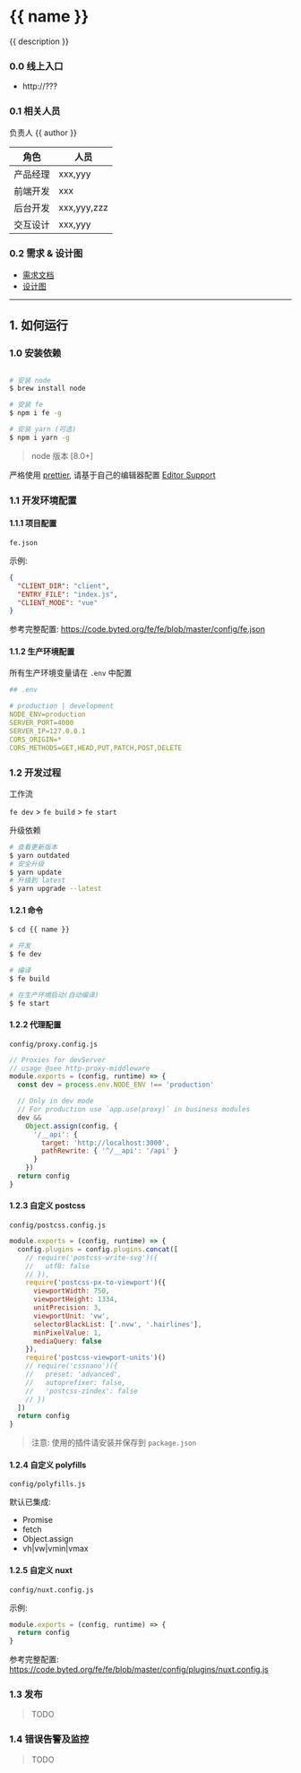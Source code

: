 # {{ name }}

{{ description }}

### 0.0 线上入口

- http://???

### 0.1 相关人员

负责人 {{ author }}

| 角色     | 人员        |
| -------- | ----------- |
| 产品经理 | xxx,yyy     |
| 前端开发 | xxx         |
| 后台开发 | xxx,yyy,zzz |
| 交互设计 | xxx,yyy     |

### 0.2 需求 & 设计图

*   [需求文档](xxx)
*   [设计图](xxx)

----

## 1. 如何运行

### 1.0 安装依赖

```sh

# 安装 node
$ brew install node

# 安装 fe
$ npm i fe -g

# 安装 yarn (可选)
$ npm i yarn -g
```

> node 版本 [8.0+]

严格使用 [prettier](https://prettier.io/), 请基于自己的编辑器配置 [Editor Support](https://prettier.io/docs/en/editors.html)

### 1.1 开发环境配置

#### 1.1.1 项目配置

`fe.json`

示例:

```json
{
  "CLIENT_DIR": "client",
  "ENTRY_FILE": "index.js",
  "CLIENT_MODE": "vue"
}
```

参考完整配置: https://code.byted.org/fe/fe/blob/master/config/fe.json

#### 1.1.2 生产环境配置

所有生产环境变量请在 `.env` 中配置

```yaml
## .env

# production | development
NODE_ENV=production
SERVER_PORT=4000
SERVER_IP=127.0.0.1
CORS_ORIGIN=*
CORS_METHODS=GET,HEAD,PUT,PATCH,POST,DELETE
```

### 1.2 开发过程

工作流

`fe dev` > `fe build` > `fe start`

升级依赖

```sh
# 查看更新版本
$ yarn outdated
# 安全升级
$ yarn update
# 升级到 latest
$ yarn upgrade --latest
```

#### 1.2.1 命令

```sh
$ cd {{ name }}

# 开发
$ fe dev

# 编译
$ fe build

# 在生产环境启动(自动编译)
$ fe start
```

#### 1.2.2 代理配置

`config/proxy.config.js`

```js
// Proxies for devServer
// usage @see http-proxy-middleware
module.exports = (config, runtime) => {
  const dev = process.env.NODE_ENV !== 'production'

  // Only in dev mode
  // For production use `app.use(proxy)` in business modules
  dev &&
    Object.assign(config, {
      '/__api': {
        target: 'http://localhost:3000',
        pathRewrite: { '^/__api': '/api' }
      }
    })
  return config
}
```

#### 1.2.3 自定义 postcss

`config/postcss.config.js`

```js
module.exports = (config, runtime) => {
  config.plugins = config.plugins.concat([
    // require('postcss-write-svg')({
    //   utf8: false
    // }),
    require('postcss-px-to-viewport')({
      viewportWidth: 750,
      viewportHeight: 1334,
      unitPrecision: 3,
      viewportUnit: 'vw',
      selectorBlackList: ['.nvw', '.hairlines'],
      minPixelValue: 1,
      mediaQuery: false
    }),
    require('postcss-viewport-units')()
    // require('cssnano')({
    //   preset: 'advanced',
    //   autoprefixer: false,
    //   'postcss-zindex': false
    // })
  ])
  return config
}
```

> 注意: 使用的插件请安装并保存到 `package.json`

#### 1.2.4 自定义 polyfills

`config/polyfills.js`

默认已集成:

- Promise
- fetch
- Object.assign
- vh|vw|vmin|vmax

#### 1.2.5 自定义 nuxt

`config/nuxt.config.js`

示例:

```js
module.exports = (config, runtime) => {
  return config
}
```

参考完整配置: https://code.byted.org/fe/fe/blob/master/config/plugins/nuxt.config.js

### 1.3 发布

> TODO

### 1.4 错误告警及监控

> TODO
